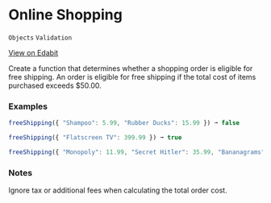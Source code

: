 # Online Shopping

`Objects` `Validation`

[View on Edabit](https://edabit.com/challenge/5qYYauQwYwxz3nd9R)

Create a function that determines whether a shopping order is eligible for free shipping. An order is eligible for free shipping if the total cost of items purchased exceeds \$50.00.

### Examples

```js
freeShipping({ "Shampoo": 5.99, "Rubber Ducks": 15.99 }) ➞ false

freeShipping({ "Flatscreen TV": 399.99 }) ➞ true

freeShipping({ "Monopoly": 11.99, "Secret Hitler": 35.99, "Bananagrams": 13.99 }) ➞ true
```

### Notes

Ignore tax or additional fees when calculating the total order cost.
